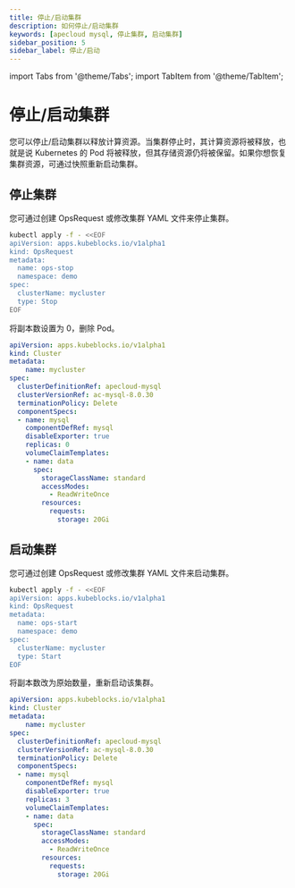 ```yaml
---
title: 停止/启动集群
description: 如何停止/启动集群
keywords: [apecloud mysql, 停止集群, 启动集群]
sidebar_position: 5
sidebar_label: 停止/启动
---
```


import Tabs from '@theme/Tabs';
import TabItem from '@theme/TabItem';

# 停止/启动集群

您可以停止/启动集群以释放计算资源。当集群停止时，其计算资源将被释放，也就是说 Kubernetes 的 Pod 将被释放，但其存储资源仍将被保留。如果你想恢复集群资源，可通过快照重新启动集群。

## 停止集群

您可通过创建 OpsRequest 或修改集群 YAML 文件来停止集群。

<Tabs>

<TabItem value="OpsRequest" label="OpsRequest" default>

```bash
kubectl apply -f - <<EOF
apiVersion: apps.kubeblocks.io/v1alpha1
kind: OpsRequest
metadata:
  name: ops-stop
  namespace: demo
spec:
  clusterName: mycluster
  type: Stop
EOF
```

</TabItem>
  
<TabItem value="Edit cluster YAML file" label="Edit cluster YAML file">

将副本数设置为 0，删除 Pod。 

```yaml
apiVersion: apps.kubeblocks.io/v1alpha1
kind: Cluster
metadata:
    name: mycluster
spec:
  clusterDefinitionRef: apecloud-mysql
  clusterVersionRef: ac-mysql-8.0.30
  terminationPolicy: Delete
  componentSpecs:
  - name: mysql
    componentDefRef: mysql
    disableExporter: true  
    replicas: 0
    volumeClaimTemplates:
    - name: data
      spec:
        storageClassName: standard
        accessModes:
          - ReadWriteOnce
        resources:
          requests:
            storage: 20Gi
```

</TabItem>

</Tabs>

## 启动集群

您可通过创建 OpsRequest 或修改集群 YAML 文件来启动集群。

<Tabs>

<TabItem value="OpsRequest" label="OpsRequest" default>

```bash
kubectl apply -f - <<EOF
apiVersion: apps.kubeblocks.io/v1alpha1
kind: OpsRequest
metadata:
  name: ops-start
  namespace: demo
spec:
  clusterName: mycluster
  type: Start
EOF 
```

</TabItem>
  
<TabItem value="Edit cluster YAML file" label="Edit cluster YAML file">

将副本数改为原始数量，重新启动该集群。

```yaml
apiVersion: apps.kubeblocks.io/v1alpha1
kind: Cluster
metadata:
    name: mycluster
spec:
  clusterDefinitionRef: apecloud-mysql
  clusterVersionRef: ac-mysql-8.0.30
  terminationPolicy: Delete
  componentSpecs:
  - name: mysql
    componentDefRef: mysql
    disableExporter: true
    replicas: 3
    volumeClaimTemplates:
    - name: data
      spec:
        storageClassName: standard
        accessModes:
          - ReadWriteOnce
        resources:
          requests:
            storage: 20Gi
```

</TabItem>

</Tabs>
